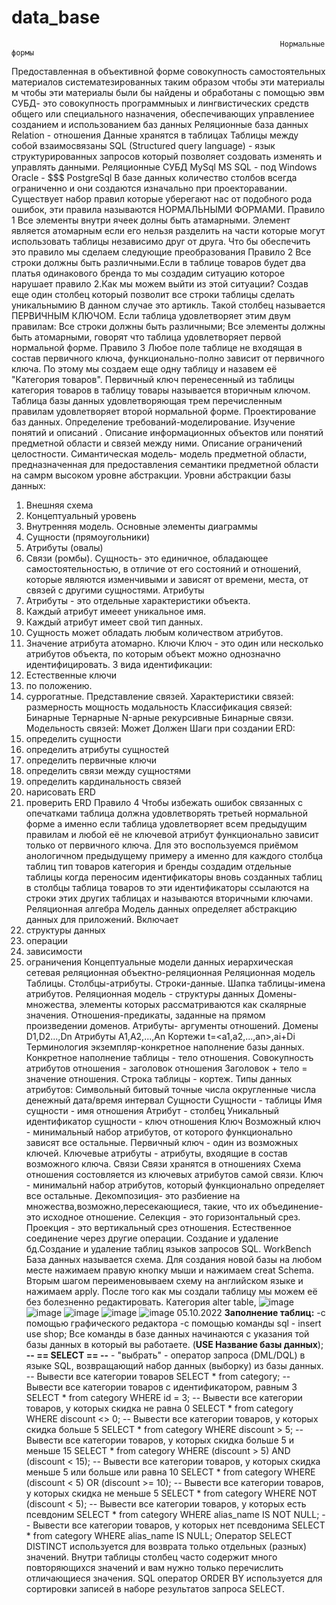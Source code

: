 # data_base
                                                                Нормальные формы 
Предоставленная в объективной форме совокупность самостоятельных материалов  систематезированных таким образом чтобы эти материалы м  чтобы эти материалы были бы найдены и обработаны с помощью эвм
СУБД- это совокупность программныых и лингвистических средств общего или специального назначения, обеспечивающих управлениее созданием и использованием баз данных
                                                            Реляционные база данных
Relation - отношения
Данные хранятся в таблицах
Таблицы между собой взаимосвязаны
SQL (Structured query language) - язык структурированных запросов который позволяет создовать изменять и управлять данными.
                                                                 Реляционные СУБД
MySql
MS SQL - под Windows 
Oracle - $$$
PostgreSql
В базе данных количество столбов всегда ограниченно и они создаются изначально при проекторавании.
Существует набор правил которые уберегают нас от подобного рода ошибок, эти правила называются НОРМАЛЬНЫМИ ФОРМАМИ.
                                                                      Правило 1
Все элементы внутри ячеек долны быть атамарными. Элемент является атомарным если его нельзя разделить на части которые могут использовать таблицы независимо друг от друга.
Что бы обеспечить это правило мы сделаем следующие преобразования
                                                                      Правило 2 
Все строки должны быть различными.Если в таблице товаров будет два платья одинакового бренда то мы создадим ситуацию которое нарушает правило 2.Как мы можем выйти из этой ситуации? Создав еще один столбец который позволит все строки таблицы сделать уникальнымию В данном случае это артикль. Такой столбец называется ПЕРВИЧНЫМ КЛЮЧОМ.
Если таблица удовлетворяет этим двум правилам: 
Все строки должны быть различными; Все элементы должны быть атомарными, говорят что таблица удовлетворяет первой нормальной форме.
                                                                      Правило 3 
Любое поле таблице не входящая в состав первичного ключа, функционально-полно зависит от первичного ключа. По этому мы создаем еще одну таблицу и назавем её "Категория товаров". Первичный ключ перенесенный из таблицы категория товаров в таблицу товары называется вторичным ключом. Таблица базы данных удовлетворяющая трем перечисленным правилам удовлетворяет второй нормальной форме.
                                                             Проектирование баз данных.
Определение требований-моделирование.
Изучение понятий и описаний .
Описание информационных объектов или понятий предметной области и связей между ними.
Описание ограничений целостности.
Симантическая модель- модель предметной области, предназначенная для предоставления семантики предметной области на самрм высоком уровне абстракции.
Уровни абстракции базы данных:
1. Внешняя схема
2. Концептуальный уровень
3. Внутренняя модель.
Основные элементы диаграммы 
1. Сущности (прямоугольники)
2. Атрибуты (овалы)
3. Связи (ромбы).
Сущность- это единичное, обладающее самостоятельностью, в отличие от его состояний и отношений, которые являются изменчивыми и зависят от времени, места, от связей с другими сущностями.
Атрибуты
1. Атрибуты - это отдельные характеристики объекта.
2. Каждый атрибут имееет уникальное имя.
3. Каждый атрибут имеет свой тип данных.
4. Сущность может обладать любым количеством атрибутов.
5. Значение атрибута атомарно.
Ключи
Ключ - это один или несколько атрибутов объекта, по которым объект можно однозначно идентифицировать.
3 вида идентификации:
1. Естественные ключи
2. по положению.
3. суррогатные.
Представление связей.
Характеристики связей:
размерность 
мощность 
модальность 
Классификация связей:
Бинарные 
Тернарные
N-арные
рекурсивные
Бинарные связи.
Модельность связей:
Может 
Должен
Шаги при создании ERD:
1. определить сущности
2. определить атрибуты сущностей
3. определить первичные ключи
4. определить связи между сущностями
5. определить кардинальность связей
6. нарисовать ERD
7. проверить ERD
Правило 4 
Чтобы избежать ошибок связанных с опечатками таблица должна удовлетворять третьей нормальной форме а именно если таблица удовлетворяет всем предыдущим правилам и любой её не ключевой атрибут функционально зависит только от первичного ключа. Для это воспользуемся приёмом анологичном предыдущему примеру а именно для каждого столбца таблиц тип товаров категория и бренды создадим отдельные таблицы когда переносим идентификаторы вновь созданных таблиц в столбцы таблица товаров то эти идентификаторы ссылаются на строки этих других таблицах и называются вторичными ключами.
                                                            Реляционная алгебра 
Модель данных определяет абстракцию данных для приложений.
Включает
1. структуры данных
2. операции
3. зависимости
4. ограничения
Концептуальные модели данных
иерархическая
сетевая
реляционная
объектно-реляционная
                                                              Реляционная модель
Таблицы.
Столбцы-атрибуты.
Строки-данные.
Шапка таблицы-имена атрибутов.
Реляционная модель - структуры данных
Домены- множества, элементы которых рассматриваются как скалярные значения.
Отношения-предикаты, заданные на прямом произведении доменов.
Атрибуты- аргументы отношений.
Домены D1,D2...,Dn
Атрибуты A1,A2,...,An
Кортежи t=<a1,a2,...,an>,ai+Di
Терминология
экземпляр-конкретное наполнение базы данных.
Конкретное наполнение таблицы - тело отношения.
Совокупность атрибутов отношения - заголовок отношения
Заголовок + тело = значение отношения.
Строка таблицы - кортеж.
Типы данных атрибутов:
Символьный
битовый
точные числа
округленные числа
денежный
дата/время
интервал
Сущности
Сущности - таблицы
Имя сущности - имя отношения
Атрибут - столбец
Уникальный идентификатор сущности - ключ отношения
Ключ 
Возможный ключ - минимальный набор атрибутов, от которого функционально зависят все остальные.
Первичный ключ - один из возможных ключей.
Ключевые атрибуты - атрибуты, входящие в состав возможного ключа.
Связи 
Связи хранятся в отношениях
Схема отношения состовляется из ключевых атрибутов самой связи.
Ключ - минимальнй набор атрибутов, который функционально определяет все остальные.
Декомпозиция- это разбиение на множества,возможно,пересекающиеся, такие, что их объединение-это исходное отношение.
Селекция - это горизонтальный срез.
Проекция - это вертикальный срез отношения.
Естественное соединение через другие операции.
                            Создание и удаление бд.Создание и удаление таблиц языков запросов SQL.
WorkBench База данных называется схема.
Для создания новой базы на любом месте нажимаем правую кнопку мыши и нажимаем creat Schema.
Вторым шагом переименовываем схему на английском языке и нажимаем apply.
После того как мы создали таблицу мы можем её без болезненно редактировать.
Категория alter table, ![image](https://user-images.githubusercontent.com/112687453/189098267-56fffea5-c671-4d49-9b90-fe4451515a74.png)
![image](https://user-images.githubusercontent.com/112687453/189099895-1e61f27a-a2eb-4828-b8fd-3555c8864139.png)
![image](https://user-images.githubusercontent.com/112687453/189099945-512af554-d1b0-46c7-a358-70bbc73ab68f.png)
![image](https://user-images.githubusercontent.com/112687453/189099996-8186fc30-dbe9-46dd-9423-884ebe557841.png)
![image](https://user-images.githubusercontent.com/112687453/189100042-30f155b8-5363-4f1d-85e3-432ce8b5978c.png)
05.10.2022
**Заполнение таблиц:**
-с помощью графического редактора
-с помощью команды sql - insert
use shop;
Все команды в базе данных начинаются с указания той базы данных в который вы работаете.
(**USE Название базы данных**);
**-- == SELECT == --** - "выбрать" - оператор запроса (DML/DQL) в языке SQL, возвращающий набор данных (выборку) из базы данных.
-- Вывести все категории товаров
SELECT * from category;
-- Вывести все категории товаров с идентификатором, равным 3
SELECT * from category WHERE id = 3;
-- Вывести все категории товаров, у которых скидка не равна 0
SELECT * from category WHERE discount <> 0;
-- Вывести все категории товаров, у которых скидка больше 5 
SELECT * from category WHERE discount > 5;
-- Вывести все категории товаров, у которых скидка больше 5 и меньше 15
SELECT * from category WHERE (discount > 5) AND (discount < 15);
-- Вывести все категории товаров, у которых скидка меньше 5 или больше или равна 10
SELECT * from category WHERE (discount < 5) OR (discount >= 10);
-- Вывести все категории товаров, у которых скидка не меньше 5
SELECT * from category WHERE NOT (discount < 5);
-- Вывести все категории товаров, у которых есть псевдоним
SELECT * from category WHERE alias_name IS NOT NULL;
-- Вывести все категории товаров, у которых нет псевдонима
SELECT * from category WHERE  alias_name IS NULL;
Оператор SELECT DISTINCT используется для возврата только отдельных (разных) значений. Внутри таблицы столбец часто содержит много повторяющихся значений и вам нужно только перечислить отличающиеся значения.
SQL оператор ORDER BY используется для сортировки записей в наборе результатов запроса SELECT.
